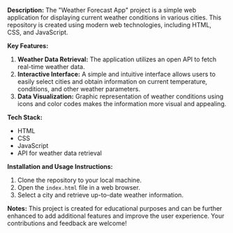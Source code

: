 **Description:**
The "Weather Forecast App" project is a simple web application for displaying current weather conditions in various cities. This repository is created using modern web technologies, including HTML, CSS, and JavaScript.

**Key Features:**
1. **Weather Data Retrieval:** The application utilizes an open API to fetch real-time weather data.
2. **Interactive Interface:** A simple and intuitive interface allows users to easily select cities and obtain information on current temperature, conditions, and other weather parameters.
3. **Data Visualization:** Graphic representation of weather conditions using icons and color codes makes the information more visual and appealing.

**Tech Stack:**
- HTML
- CSS
- JavaScript
- API for weather data retrieval

**Installation and Usage Instructions:**
1. Clone the repository to your local machine.
2. Open the `index.html` file in a web browser.
3. Select a city and retrieve up-to-date weather information.

**Notes:**
This project is created for educational purposes and can be further enhanced to add additional features and improve the user experience. Your contributions and feedback are welcome!
